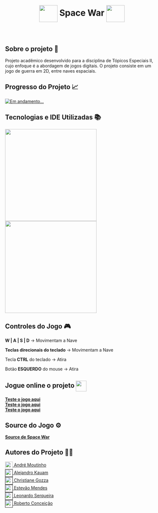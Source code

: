 # <p align=center><img align="center" src="https://i.imgur.com/rGQS7id.png" height="55" width="60"/> Space War <img align="center" src="https://i.imgur.com/rGQS7id.png" height="55" width="60"/></p>
<div id="inicio" align=center>  
  <!--<a href="#sobre">Sobre o Projeto</a>&nbsp;&nbsp;&nbsp;
  <a href="#progresso">Progresso do Projeto</a>&nbsp;&nbsp;&nbsp;  
  <a href="#linguagens">Tecnologias Utilizadas</a>&nbsp;&nbsp;&nbsp;  
  <a href="#autores">Autores</a>&nbsp;&nbsp;&nbsp;
  <a href="#demoprojeto">Demonstração do Projeto</a>&nbsp;&nbsp;&nbsp;--> 
</div><br>

<h2 id="sobre">Sobre o projeto 🔎</h2>
<p>Projeto acadêmico desenvolvido para a disciplina de Tópicos Especiais II, cujo enfoque é a abordagem de jogos digitais. O projeto consiste em um jogo de guerra em 2D, entre naves espaciais.</p>

<h2 id="progresso">Progresso do Projeto 📈</h2>

<a href="#" title="STATUS"><img src="https://img.shields.io/badge/STATUS-Concluído-green?style=for-the-badge" alt="Em andamento..."></a>

<h2 id="linguagens">Tecnologias e IDE Utilizadas 📚</h2>

<div style="display: inline_block">
<!-- LOGOS C# -->   
<img align="center" src="https://i.imgur.com/Z8rZ6lE.png" width="300"/>
<!-- LOGO JET BRAINS RIDER -->  
<img align="center" src="https://i.imgur.com/C2wL0TU.png" width="300"/> 

<h2 id="controles">Controles do Jogo 🎮</h2>
<p><b>W | A | S | D</b> -> Movimentam a Nave</p>
<p><b>Teclas direcionais do teclado</b> -> Movimentam a Nave</p>
<p>Tecla<b> CTRL</b> do teclado -> Atira</p> 
<p>Botão<b> ESQUERDO</b> do mouse -> Atira</p> 
  
<h2 id="demoprojeto">Jogue online o projeto <img align="center" src="https://cdn-icons-png.flaticon.com/512/5511/5511365.png" width="35"/></h2>

<a href="https://amoutinhodev.github.io/Space-War/"><b>Teste o jogo aqui</b></a><br>
<a href="https://amoutinhodev.github.io/Space-War/"><b>Teste o jogo aqui</b></a><br>
<a href="https://amoutinhodev.github.io/Space-War/"><b>Teste o jogo aqui</b></a><br>

<h2 id="sourcedoprojeto">Source do Jogo ⚙️</h2>

<a href="https://github.com/AMoutinhoDev/-Source-Space-War"><b>Source de Space War</b></a><br>

<h2 id="autores">Autores do Projeto 👨‍💼</h2>
<a href="https://github.com/AhMoutinho/" title="André Moutinho"><img align="center" src="https://i.imgur.com/VN0Vh9S.png" width="25"/> André Moutinho</a> <br> 
<a href="" title="Alejandro Kauam"><img align="center" src="https://i.imgur.com/VN0Vh9S.png" width="25"/> Alejandro Kauam</a> <br>
<a href="" title="Christiane Gozza"><img align="center" src="https://i.imgur.com/VN0Vh9S.png" width="25"/> Christiane Gozza</a> <br>
<a href="" title="Estevão Mendes"><img align="center" src="https://i.imgur.com/VN0Vh9S.png" width="25"/> Estevão Mendes</a> <br>
<a href="" title="Leonardo Serqueira"><img align="center" src="https://i.imgur.com/VN0Vh9S.png" width="25"/> Leonardo Serqueira</a> <br>
<a href="" title="Roberto Conceição"><img align="center" src="https://i.imgur.com/VN0Vh9S.png" width="25"/> Roberto Conceição</a> 


  






